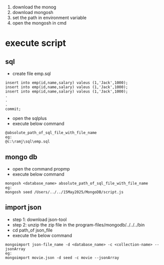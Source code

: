 #
1. download the monog
2. download mongosh
3. set the path in environment variable
4. open the mongosh in cmd



# execute script
## sql
- create file emp.sql
```
insert into emp(id,name,salary) valeus (1,'Jack',1000);
insert into emp(id,name,salary) valeus (1,'Jack',1000);
insert into emp(id,name,salary) valeus (1,'Jack',1000);
.
.
.
commit;
```

- open the sqlplus
- execute below command
```
@absolute_path_of_sql_file_with_file_name
eg:
@c:\ramj\sql\emp.sql
```

## mongo db
- open the command propmp
- execute below command
```
mongosh <database_name> absolute_path_of_sql_file_with_file_name
eg:
mongosh seed /Users/../../15May2025/MongoDB/script.js
```


## import json
- step 1: download json-tool
- step 2: unzip the zip file in the program-files/mongodb/../../../bin
- cd path_of json_file
- execute the below command
```
mongoimport json-file_name -d <database_name> -c <collection-name> --jsonArray
eg:
mongoimport movie.json -d seed -c movie --jsonArray
```

